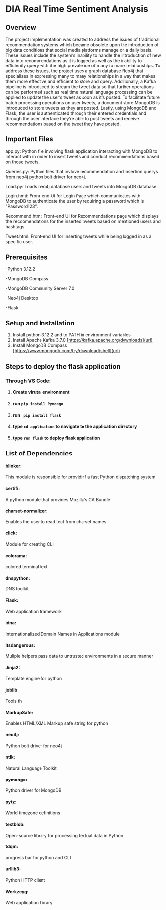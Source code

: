 # DIA Real Time Sentiment Analysis

## Overview 
The project implementation was created to address the issues of traditional recommendation systems which became obsolete upon the introduction of big data conditions that social media platforms manage on a daily basis. These issues include the system’s inability to handle the introduction of new data into recommendations as it is logged as well as the inability to efficiently query with the high prevalence of many to many relationships. To address these issues, the project uses a graph database Neo4j that specializes in expressing many to many relationships in a way that makes them more effective and efficient to store and query. Additionally, a Kafka pipeline is introduced to stream the tweet data so that further operations can be performed such as real time natural language processing can be applied to update the user’s tweet as soon as it’s posted. To facilitate future batch processing operations on user tweets, a document store MongoDB is introduced to store tweets as they are posted. Lastly, using MongoDB and Flask, the user is authenticated through their entered credentials and through the user interface they’re able to post tweets and receive recommendations based on the tweet they have posted.

## Important Files
app.py: Python file involving flask application interacting with MongoDB to interact with in order to insert tweets and conduct recommendations based on those tweets. 

Queries.py: Python files that invlove recommendation and insertion querys from neo4j python bolt driver for neo4j.

Load.py: Loads neo4j database users and tweets into MongoDB database.

Login.hmtl: Front-end UI for Login Page which communicates with MongoDB to authenticate the user by requiring a password which is "Password123".

Recommend.html: Front-end UI for Recommendations page which displays the reccomendations for the inserted tweets based on mentioned users and hashtags.  

Tweet.html: Front-end UI for inserting tweets while being logged in as a specific user.

## Prerequisites
-Python 3.12.2 

-MongoDB Compass

-MongoDB Community Server 7.0

-Neo4j Desktop

-Flask

## Setup and Installation 
1. Install python 3.12.2 and to PATH in environment variables
2. Install Apache Kafka 3.7.0    [https://kafka.apache.org/downloads](url)
3. Install MongoDB Compass     [https://www.mongodb.com/try/download/shell](url)
## Steps to deploy the flask application
  ### Through VS Code:
1. #### Create virutal environment
2. #### run `pip install Pymongo`
4. ####  run ` pip install flask`
5. #### type `cd application` to navigate to the application directory
6. #### type `run flask` to deploy flask application

## List of Dependencies 
#### blinker: 
This module is responsible for providinf a fast Python dispatching system 
#### certifi: 
A python module that provides Mozilla's CA Bundle 
#### charset-normalizer: 
Enables the user to read tect from charset names 
#### click: 
Module for creating CLI
#### colorama: 
colored terminal text
#### dnspython: 
DNS toolkit
#### Flask: 
Web application framework 
#### idna: 
Internationalized Domain Names in Applications module 
#### itsdangerous: 
Muliple helpers pass data to untrusted environments in a secure manner 
#### Jinja2:
Template engine for python 
#### joblib 
Tools th
#### MarkupSafe: 
Enables HTML/XML Markup safe string for python 
#### neo4j: 
Python bolt driver for neo4j
#### ntlk: 
Natural Language Toolkit 
#### pymongo: 
Python driver for MongoDB
#### pytz: 
World timezone definitions
#### textblob:
Open-source library for processing textual data in Python
#### tdqm: 
progress bar for python and CLI
#### urllib3: 
Python HTTP client 
#### Werkzeyg:
Web application library 
